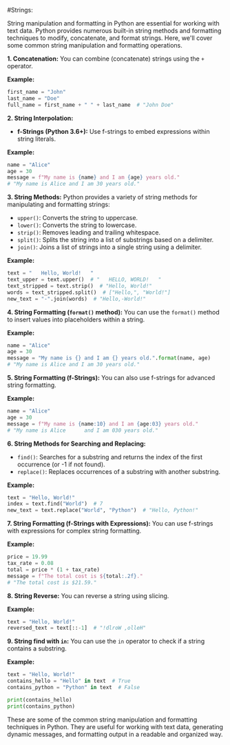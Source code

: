 #Strings:

String manipulation and formatting in Python are essential for working with text data. Python provides numerous built-in string methods and formatting techniques to modify, concatenate, and format strings. Here, we'll cover some common string manipulation and formatting operations.

**1. Concatenation:**
You can combine (concatenate) strings using the `+` operator.

**Example:**
```python
first_name = "John"
last_name = "Doe"
full_name = first_name + " " + last_name  # "John Doe"
```

**2. String Interpolation:**
   - **f-Strings (Python 3.6+):** Use f-strings to embed expressions within string literals.

**Example:**
```python
name = "Alice"
age = 30
message = f"My name is {name} and I am {age} years old."
# "My name is Alice and I am 30 years old."
```

**3. String Methods:**
Python provides a variety of string methods for manipulating and formatting strings:
   - `upper()`: Converts the string to uppercase.
   - `lower()`: Converts the string to lowercase.
   - `strip()`: Removes leading and trailing whitespace.
   - `split()`: Splits the string into a list of substrings based on a delimiter.
   - `join()`: Joins a list of strings into a single string using a delimiter.

**Example:**
```python
text = "   Hello, World!   "
text_upper = text.upper()  # "   HELLO, WORLD!   "
text_stripped = text.strip()  # "Hello, World!"
words = text_stripped.split()  # ["Hello,", "World!"]
new_text = "-".join(words)  # "Hello,-World!"
```

**4. String Formatting (`format()` method):**
You can use the `format()` method to insert values into placeholders within a string.

**Example:**
```python
name = "Alice"
age = 30
message = "My name is {} and I am {} years old.".format(name, age)
# "My name is Alice and I am 30 years old."
```

**5. String Formatting (f-Strings):**
You can also use f-strings for advanced string formatting.

**Example:**
```python
name = "Alice"
age = 30
message = f"My name is {name:10} and I am {age:03} years old."
# "My name is Alice      and I am 030 years old."
```

**6. String Methods for Searching and Replacing:**
   - `find()`: Searches for a substring and returns the index of the first occurrence (or -1 if not found).
   - `replace()`: Replaces occurrences of a substring with another substring.

**Example:**
```python
text = "Hello, World!"
index = text.find("World")  # 7
new_text = text.replace("World", "Python")  # "Hello, Python!"
```

**7. String Formatting (f-Strings with Expressions):**
You can use f-strings with expressions for complex string formatting.

**Example:**
```python
price = 19.99
tax_rate = 0.08
total = price * (1 + tax_rate)
message = f"The total cost is ${total:.2f}."
# "The total cost is $21.59."
```

**8. String Reverse:**
You can reverse a string using slicing.

**Example:**
```python
text = "Hello, World!"
reversed_text = text[::-1]  # "!dlroW ,olleH"
```

**9. String find with `in`:**
You can use the `in` operator to check if a string contains a substring.

**Example:**
```python
text = "Hello, World!"
contains_hello = "Hello" in text  # True
contains_python = "Python" in text  # False

print(contains_hello)
print(contains_python)
```

These are some of the common string manipulation and formatting techniques in Python. They are useful for working with text data, generating dynamic messages, and formatting output in a readable and organized way.